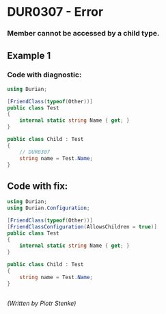 # DUR0307 - Error
### Member cannot be accessed by a child type.

## Example 1

### Code with diagnostic:

```csharp
using Durian;

[FriendClass(typeof(Other))]
public class Test
{
	internal static string Name { get; }
}

public class Child : Test
{
	// DUR0307
	string name = Test.Name;
}

```

## Code with fix:

```csharp
using Durian;
using Durian.Configuration;

[FriendClass(typeof(Other))]
[FriendClassConfiguration(AllowsChildren = true)]
public class Test
{
	internal static string Name { get; }
}

public class Child : Test
{
	string name = Test.Name;
}

```

##

*\(Written by Piotr Stenke\)*